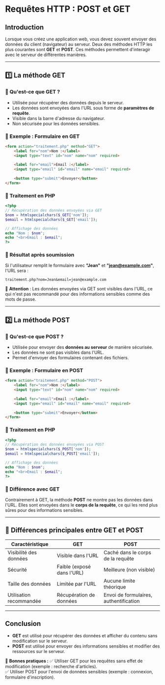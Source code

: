 # Requêtes HTTP : POST et GET

## Introduction

Lorsque vous créez une application web, vous devez souvent envoyer des données du client (navigateur) au serveur. Deux des méthodes HTTP les plus courantes sont **GET** et **POST**. Ces méthodes permettent d'interagir avec le serveur de différentes manières. 

---

## 1️⃣ La méthode GET

### 🔹 Qu'est-ce que GET ?

- Utilisée pour récupérer des données depuis le serveur.
- Les données sont envoyées dans l'URL sous forme de **paramètres de requête**.
- Visible dans la barre d'adresse du navigateur.
- Non sécurisée pour les données sensibles.

### 📌 Exemple : Formulaire en GET

```html
<form action="traitement.php" method="GET">
    <label for="nom">Nom :</label>
    <input type="text" id="nom" name="nom" required>
    
    <label for="email">Email :</label>
    <input type="email" id="email" name="email" required>
    
    <button type="submit">Envoyer</button>
</form>
```

### 📌 Traitement en PHP

```php
<?php
// Récupération des données envoyées via GET
$nom = htmlspecialchars($_GET['nom']);
$email = htmlspecialchars($_GET['email']);

// Affichage des données
echo "Nom : $nom";
echo "<br>Email : $email";
?>
```

### 🔹 Résultat après soumission

Si l'utilisateur remplit le formulaire avec **"Jean"** et **"jean@example.com"**, l'URL sera :
```text
traitement.php?nom=Jean&email=jean@example.com
```

🚨 **Attention** : Les données envoyées via GET sont visibles dans l'URL, ce qui n'est pas recommandé pour des informations sensibles comme des mots de passe.

---

## 2️⃣ La méthode POST

### 🔹 Qu'est-ce que POST ?

- Utilisée pour envoyer des **données au serveur** de manière sécurisée.
- Les données ne sont pas visibles dans l'URL.
- Permet d'envoyer des formulaires contenant des fichiers.

### 📌 Exemple : Formulaire en POST

```html
<form action="traitement.php" method="POST">
    <label for="nom">Nom :</label>
    <input type="text" id="nom" name="nom" required>
    
    <label for="email">Email :</label>
    <input type="email" id="email" name="email" required>
    
    <button type="submit">Envoyer</button>
</form>
```

### 📌 Traitement en PHP

```php
<?php
// Récupération des données envoyées via POST
$nom = htmlspecialchars($_POST['nom']);
$email = htmlspecialchars($_POST['email']);

// Affichage des données
echo "Nom : $nom";
echo "<br>Email : $email";
?>
```

### 🔹 Différence avec GET

Contrairement à GET, la méthode **POST** ne montre pas les données dans l'URL. Elles sont envoyées dans le **corps de la requête**, ce qui les rend plus sûres pour des informations sensibles.

---

## 🧐 Différences principales entre GET et POST

| Caractéristique | GET | POST |
|----------------|-----|------|
| Visibilité des données | Visible dans l'URL | Caché dans le corps de la requête |
| Sécurité | Faible (exposé dans l'URL) | Meilleure (non visible) |
| Taille des données | Limitée par l'URL | Aucune limite théorique |
| Utilisation recommandée | Récupération de données | Envoi de formulaires, authentification |

---

## Conclusion

- **GET** est utilisé pour récupérer des données et afficher du contenu sans modification sur le serveur.
- **POST** est utilisé pour envoyer des informations sensibles et modifier des ressources sur le serveur.

🎯 **Bonnes pratiques :**
✅ Utiliser GET pour les requêtes sans effet de modification (exemple : recherche d'articles).  
✅ Utiliser POST pour l'envoi de données sensibles (exemple : connexion, formulaire d'inscription).
